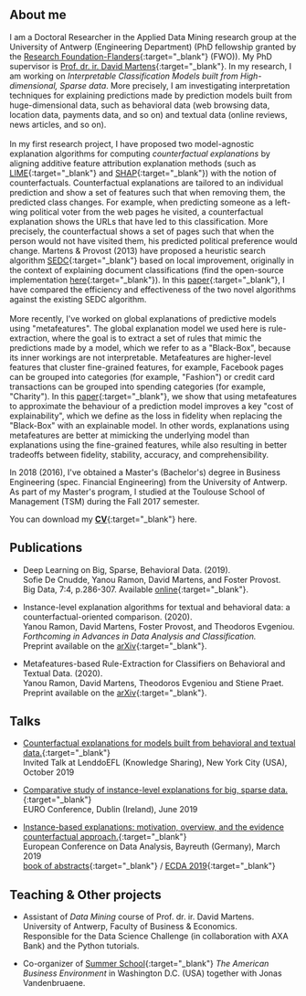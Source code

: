## About me

I am a Doctoral Researcher in the Applied Data Mining research group at the University of Antwerp (Engineering Department) (PhD fellowship granted by the [Research Foundation-Flanders](https://www.fwo.be/en/the-fwo/){:target="_blank"} (FWO)). My PhD supervisor is [Prof. dr. ir. David Martens](https://www.uantwerpen.be/nl/personeel/david-martens/){:target="_blank"}. In my research, I am working on *Interpretable Classification Models built from High-dimensional, Sparse data*. More precisely, I am investigating interpretation techniques for explaining predictions made by prediction models built from huge-dimensional data, such as behavioral data (web browsing data, location data, payments data, and so on) and textual data (online reviews, news articles, and so on). <br/> <br/> In my first research project, I have proposed two model-agnostic explanation algorithms for computing *counterfactual explanations* by aligning additive feature attribution explanation methods (such as [LIME](https://arxiv.org/pdf/1602.04938v1.pdf){:target="_blank"} and [SHAP](https://arxiv.org/pdf/1705.07874.pdf){:target="_blank"}) with the notion of counterfactuals. Counterfactual explanations are tailored to an individual prediction and show a set of features such that when removing them, the predicted class changes. For example, when predicting someone as a left-wing political voter from the web pages he visited, a counterfactual explanation shows the URLs that have led to this classification. More precisely, the counterfactual shows a set of pages such that when the person would not have visited them, his predicted political preference would change. Martens & Provost (2013) have proposed a heuristic search algorithm [SEDC](pages.stern.nyu.edu/~fprovost/Papers/MartensProvost_Explaining.pdf){:target="_blank"} based on local improvement, originally in the context of explaining document classifications (find the open-source implementation [here](https://github.com/yramon/edc){:target="_blank"}). In this [paper](https://arxiv.org/abs/1912.01819){:target="_blank"}, I have compared the efficiency and effectiveness of the two novel algorithms against the existing SEDC algorithm. <br/> <br/> More recently, I've worked on global explanations of predictive models using "metafeatures". The global explanation model we used here is rule-extraction, where the goal is to extract a set of rules that mimic the predictions made by a model, which we refer to as a "Black-Box", because its inner workings are not interpretable. Metafeatures are higher-level features that cluster fine-grained features, for example, Facebook pages can be grouped into categories (for example, "Fashion") or credit card transactions can be grouped into spending categories (for example, "Charity"). In this [paper](https://arxiv.org/abs/2003.04792){:target="_blank"}, we show that using metafeatures to approximate the behaviour of a prediction model improves a key "cost of explainability", which we define as the loss in fidelity when replacing the "Black-Box" with an explainable model. In other words, explanations using metafeatures are better at mimicking the underlying model than explanations using the fine-grained features, while also resulting in better tradeoffs between fidelity, stability, accuracy, and comprehensibility.

In 2018 (2016), I've obtained a Master's (Bachelor's) degree in Business Engineering (spec. Financial Engineering) from the University of Antwerp. As part of my Master's program, I studied at the Toulouse School of Management (TSM) during the Fall 2017 semester. 

You can download my [**CV**](https://yramon.github.io/files/YanouRamon_CV_2020_Academic.pdf){:target="_blank"} here. 

## Publications

* Deep Learning on Big, Sparse, Behavioral Data. (2019). <br/>Sofie De Cnudde, Yanou Ramon, David Martens, and Foster Provost.<br/> Big Data, 7:4, p.286-307. Available [online](https://www.liebertpub.com/doi/abs/10.1089/big.2019.0095){:target="_blank"}.

* Instance-level explanation algorithms for textual and behavioral data: a counterfactual-oriented comparison. (2020). <br/> Yanou Ramon, David Martens, Foster Provost, and Theodoros Evgeniou. <br/> *Forthcoming in Advances in Data Analysis and Classification.* <br/>
Preprint available on the [arXiv](https://arxiv.org/abs/1912.01819){:target="_blank"}.

* Metafeatures-based Rule-Extraction for Classifiers on Behavioral and Textual Data. (2020). <br/> Yanou Ramon, David Martens, Theodoros Evgeniou and Stiene Praet. <br/>
Preprint available on the [arXiv](https://arxiv.org/abs/2003.04792){:target="_blank"}.


## Talks
* [Counterfactual explanations for models built from behavioral and textual data.](https://yramon.github.io/files/NYC_presentation_YRamon_oct2019_short.pdf){:target="_blank"} <br/> Invited Talk at LenddoEFL (Knowledge Sharing), New York City (USA), October 2019

* [Comparative study of instance-level explanations for big, sparse data.](https://yramon.github.io/files/EURO_presentation_Dublin_June19_YanouRamon.pdf){:target="_blank"} <br/> EURO Conference, Dublin (Ireland), June 2019

* [Instance-based explanations: motivation, overview, and the evidence counterfactual approach.](https://yramon.github.io/files/ECDA_presentation_Bayreuth_YanouRamon.pdf){:target="_blank"} <br/> European Conference on Data Analysis, Bayreuth (Germany), March 2019 <br/> [book of abstracts](http://www.gfkl.org/ecda2019/wp-content/uploads/sites/7/2019/03/Book_of_Abstracts_FINAL.pdf){:target="_blank"} / [ECDA 2019](http://www.gfkl.org/ecda2019/){:target="_blank"}

## Teaching & Other projects
* Assistant of *Data Mining* course of Prof. dr. ir. David Martens. <br/> University of Antwerp, Faculty of Business & Economics. <br/> Responsible for the Data Science Challenge (in collaboration with AXA Bank) and the Python tutorials.

* Co-organizer of [Summer School](https://www.uantwerpen.be/en/about-uantwerp/faculties/faculty-of-business-and-economics/studying-and-education/programmes/summer-schools/usa-washington/){:target="_blank"} *The American Business Environment* in Washington D.C. (USA) together with Jonas Vandenbruaene. <br/>
